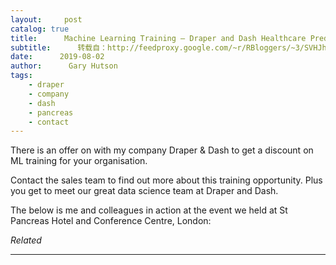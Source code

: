 ```yaml
---
layout:     post
catalog: true
title:      Machine Learning Training – Draper and Dash Healthcare Predictive Analytics – Summer Discount
subtitle:      转载自：http://feedproxy.google.com/~r/RBloggers/~3/SVHJh_qNI1Q/
date:      2019-08-02
author:      Gary Hutson
tags:
    - draper
    - company
    - dash
    - pancreas
    - contact
---
```






There is an offer on with my company Draper & Dash to get a discount on ML training for your organisation.


Contact the sales team to find out more about this training opportunity. Plus you get to meet our great data science team at Draper and Dash. 

The below is me and colleagues in action at the event we held at St Pancreas Hotel and Conference Centre, London:




*Related*







---

